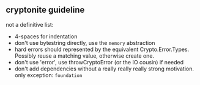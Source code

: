 cryptonite guideline
--------------------

not a definitive list:

* 4-spaces for indentation
* don't use bytestring directly, use the `memory` abstraction
* hard errors should represented by the equivalent Crypto.Error.Types. Possibly reuse a matching value, otherwise create one.
* don't use 'error', use throwCryptoError (or the IO cousin) if needed
* don't add dependencies without a really really really strong motivation. only exception: `foundation`
